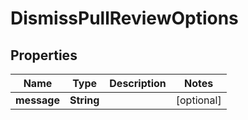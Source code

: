 
# DismissPullReviewOptions

## Properties
Name | Type | Description | Notes
------------ | ------------- | ------------- | -------------
**message** | **String** |  |  [optional]



